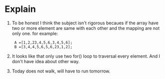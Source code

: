 # Explain

1. To be honest I think the subject isn't rigorous becaues if the array have two or more element are same with each
   other and the mapping are not only one. for example:

        A =[1,2,23,4,5,6,3,4,5,6];
        B =[3,4,4,5,6,5,6,23,1,2];
2. It looks like that only use two for() loop to traversal every element. And I don't have idea about other way.
3. Today does not walk, will have to run tomorrow.